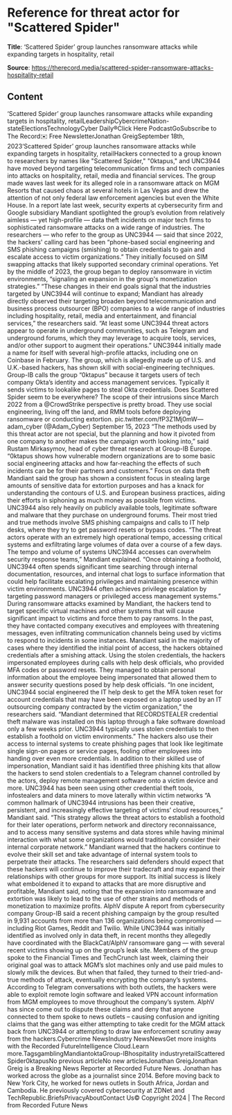 # Reference for threat actor for "Scattered Spider"

**Title**: ‘Scattered Spider’ group launches ransomware attacks while expanding targets in hospitality, retail

**Source**: https://therecord.media/scattered-spider-ransomware-attacks-hospitality-retail

## Content
‘Scattered Spider’ group launches ransomware attacks while expanding targets in hospitality, retailLeadershipCybercrimeNation-stateElectionsTechnologyCyber Daily®Click Here PodcastGoSubscribe to The Record✉️ Free NewsletterJonathan GreigSeptember 18th, 2023‘Scattered Spider’ group launches ransomware attacks while expanding targets in hospitality, retailHackers connected to a group known to researchers by names like "Scattered Spider," "0ktapus," and UNC3944 have moved beyond targeting telecommunication firms and tech companies into attacks on hospitality, retail, media and financial services.
The group made waves last week for its alleged role in a ransomware attack on MGM Resorts that caused chaos at several hotels in Las Vegas and drew the attention of not only federal law enforcement agencies but even the White House.
In a report late last week, security experts at cybersecurity firm and Google subsidiary Mandiant spotlighted the group’s evolution from relatively aimless — yet high-profile — data theft incidents on major tech firms to sophisticated ransomware attacks on a wide range of industries.
The researchers — who refer to the group as UNC3944 — said that since 2022, the hackers' calling card has been “phone-based social engineering and SMS phishing campaigns (smishing) to obtain credentials to gain and escalate access to victim organizations.” They initially focused on SIM swapping attacks that likely supported secondary criminal operations.
Yet by the middle of 2023, the group began to deploy ransomware in victim environments, “signaling an expansion in the group's monetization strategies.”
“These changes in their end goals signal that the industries targeted by UNC3944 will continue to expand; Mandiant has already directly observed their targeting broaden beyond telecommunication and business process outsourcer (BPO) companies to a wide range of industries including hospitality, retail, media and entertainment, and financial services,” the researchers said.
“At least some UNC3944 threat actors appear to operate in underground communities, such as Telegram and underground forums, which they may leverage to acquire tools, services, and/or other support to augment their operations.”
UNC3944 initially made a name for itself with several high-profile attacks, including one on Coinbase in February. The group, which is allegedly made up of U.S. and U.K.-based hackers, has shown skill with social-engineering techniques.
Group-IB calls the group “0ktapus” because it targets users of tech company Okta’s identity and access management services. Typically it sends victims to lookalike pages to steal Okta credentials.
Does Scattered Spider seem to be everywhere? The scope of their intrusions since March 2022 from a @CrowdStrike perspective is pretty broad. They use social engineering, living off the land, and RMM tools before deploying ransomware or conducting extortion. pic.twitter.com/fP3Z1Mj0mW— adam_cyber (@Adam_Cyber) September 15, 2023 
“The methods used by this threat actor are not special, but the planning and how it pivoted from one company to another makes the campaign worth looking into,” said Rustam Mirkasymov, head of cyber threat research at Group-IB Europe.
“0ktapus shows how vulnerable modern organizations are to some basic social engineering attacks and how far-reaching the effects of such incidents can be for their partners and customers.”
Focus on data theft
Mandiant said the group has shown a consistent focus in stealing large amounts of sensitive data for extortion purposes and has a knack for understanding the contours of U.S. and European business practices, aiding their efforts in siphoning as much money as possible from victims.
UNC3944 also rely heavily on publicly available tools, legitimate software and malware that they purchase on underground forums.
Their most tried and true methods involve SMS phishing campaigns and calls to IT help desks, where they try to get password resets or bypass codes.
“The threat actors operate with an extremely high operational tempo, accessing critical systems and exfiltrating large volumes of data over a course of a few days. The tempo and volume of systems UNC3944 accesses can overwhelm security response teams,” Mandiant explained.
“Once obtaining a foothold, UNC3944 often spends significant time searching through internal documentation, resources, and internal chat logs to surface information that could help facilitate escalating privileges and maintaining presence within victim environments. UNC3944 often achieves privilege escalation by targeting password managers or privileged access management systems.”
During ransomware attacks examined by Mandiant, the hackers tend to target specific virtual machines and other systems that will cause significant impact to victims and force them to pay ransoms.
In the past, they have contacted company executives and employees with threatening messages, even infiltrating communication channels being used by victims to respond to incidents in some instances.
Mandiant said in the majority of cases where they identified the initial point of access, the hackers obtained credentials after a smishing attack.
Using the stolen credentials, the hackers impersonated employees during calls with help desk officials, who provided MFA codes or password resets.
They managed to obtain personal information about the employee being impersonated that allowed them to answer security questions posed by help desk officials.
“In one incident, UNC3944 social engineered the IT help desk to get the MFA token reset for account credentials that may have been exposed on a laptop used by an IT outsourcing company contracted by the victim organization,” the researchers said.
“Mandiant determined that RECORDSTEALER credential theft malware was installed on this laptop through a fake software download only a few weeks prior. UNC3944 typically uses stolen credentials to then establish a foothold on victim environments.”
The hackers also use their access to internal systems to create phishing pages that look like legitimate single sign-on pages or service pages, fooling other employees into handing over even more credentials.
In addition to their skilled use of impersonation, Mandiant said it has identified three phishing kits that allow the hackers to send stolen credentials to a Telegram channel controlled by the actors, deploy remote management software onto a victim device and more.
UNC3944 has been seen using other credential theft tools, infostealers and data miners to move laterally within victim networks
“A common hallmark of UNC3944 intrusions has been their creative, persistent, and increasingly effective targeting of victims’ cloud resources,” Mandiant said.
“This strategy allows the threat actors to establish a foothold for their later operations, perform network and directory reconnaissance, and to access many sensitive systems and data stores while having minimal interaction with what some organizations would traditionally consider their internal corporate network.”
Mandiant warned that the hackers continue to evolve their skill set and take advantage of internal system tools to perpetrate their attacks. The researchers said defenders should expect that these hackers will continue to improve their tradecraft and may expand their relationships with other groups for more support.
Its initial success is likely what emboldened it to expand to attacks that are more disruptive and profitable, Mandiant said, noting that the expansion into ransomware and extortion was likely to lead to the use of other strains and methods of monetization to maximize profits.
AlphV dispute
A report from cybersecurity company Group-IB said a recent phishing campaign by the group resulted in 9,931 accounts from more than 136 organizations being compromised — including Riot Games, Reddit and Twilio. While UNC3944 was initially identified as involved only in data theft, in recent months they allegedly have coordinated with the BlackCat/AlphV ransomware gang — with several recent victims showing up on the group’s leak site.
Members of the group spoke to the Financial Times and TechCrunch last week, claiming their original goal was to attack MGM’s slot machines only and use paid mules to slowly milk the devices. But when that failed, they turned to their tried-and-true methods of attack, eventually encrypting the company’s systems.
According to Telegram conversations with both outlets, the hackers were able to exploit remote login software and leaked VPN account information from MGM employees to move throughout the company’s system.
AlphV has since come out to dispute these claims and deny that anyone connected to them spoke to news outlets – causing confusion and igniting claims that the gang was either attempting to take credit for the MGM attack back from UNC3944 or attempting to draw law enforcement scrutiny away from the hackers.Cybercrime NewsIndustry NewsNewsGet more insights with the Recorded FutureIntelligence Cloud.Learn more.TagsgamblingMandiantoktaGroup-IBhospitality industryretailScattered Spider0ktapusNo previous articleNo new articlesJonathan GreigJonathan Greig is a Breaking News Reporter at Recorded Future News. Jonathan has worked across the globe as a journalist since 2014. Before moving back to New York City, he worked for news outlets in South Africa, Jordan and Cambodia. He previously covered cybersecurity at ZDNet and TechRepublic.BriefsPrivacyAboutContact Us© Copyright 2024 | The Record from Recorded Future News